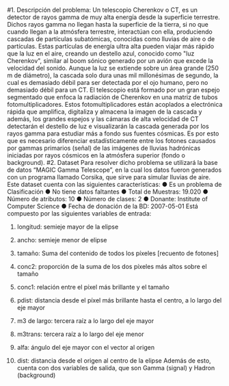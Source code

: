 #1. Descripción del problema:
Un telescopio Cherenkov o CT, es un detector de rayos gamma de muy alta energía desde la
superficie terrestre. Dichos rayos gamma no llegan hasta la superficie de la tierra, si no que
cuando llegan a la atmósfera terrestre, interactúan con ella, produciendo cascadas de
partículas subatómicas, conocidas como lluvias de aire o de partículas. Estas partículas de
energía ultra alta pueden viajar más rápido que la luz en el aire, creando un destello azul,
conocido como "luz Cherenkov", similar al boom sónico generado por un avión que excede la
velocidad del sonido. Aunque la luz se extiende sobre un área grande (250 m de diámetro), la
cascada solo dura unas mil millonésimas de segundo, la cual es demasiado débil para ser
detectada por el ojo humano, pero no demasiado débil para un CT.
El telescopio está formado por un gran espejo segmentado que enfoca la radiación de
Cherenkov en una matriz de tubos fotomultiplicadores. Estos fotomultiplicadores están
acoplados a electrónica rápida que amplifica, digitaliza y almacena la imagen de la cascada y
además, los grandes espejos y las cámaras de alta velocidad de CT detectarán el destello de
luz e visualizarán la cascada generada por los rayos gamma para estudiar más a fondo sus
fuentes cósmicas.
Es por esto que es necesario diferenciar estadísticamente entre los fotones causados por
gammas primarios (señal) de las imágenes de lluvias hadrónicas iniciadas por rayos cósmicos
en la atmósfera superior (fondo o background).
#2. Dataset
Para resolver dicho problema se utilizará la base de datos “MAGIC Gamma Telescope”, en la
cual los datos fueron generados con un programa llamado Corsika, que sirve para simular
lluvias de aire.
Este dataset cuenta con las siguientes características:
● Es un problema de Clasificación
● No tiene datos faltantes
● Total de Muestras: 19.020
● Número de atributos: 10
● Número de clases: 2
● Donante: Institute of Computer Science
● Fecha de donación de la BD: 2007-05-01
Está compuesto por las siguientes variables de entrada:
1. longitud: semieje mayor de la elipse
2. ancho: semieje menor de elipse
3. tamaño: Suma del contenido de todos los píxeles [recuento de fotones]

4. conc2: proporción de la suma de los dos píxeles más altos sobre el tamaño
5. conc1: relación entre el píxel más brillante y el tamaño
6. pdist: distancia desde el píxel más brillante hasta el centro, a lo largo del eje mayor
7. m3 de largo: tercera raíz a lo largo del eje mayor
8. m3trans: tercera raíz a lo largo del eje menor
9. alfa: ángulo del eje mayor con el vector al origen
10. dist: distancia desde el origen al centro de la elipse
Además de esto, cuenta con dos variables de salida, que son Gamma (signal) y Hadron
(background)
